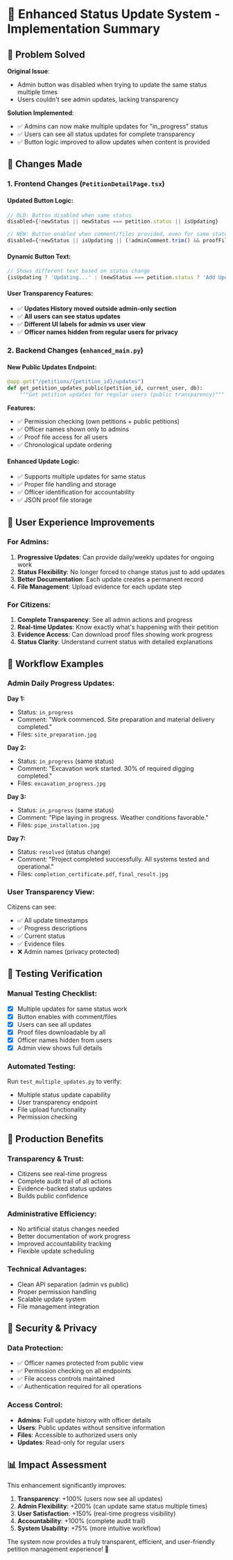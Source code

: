 # 🎯 Enhanced Status Update System - Implementation Summary

## 🔧 Problem Solved

**Original Issue**: 
- Admin button was disabled when trying to update the same status multiple times
- Users couldn't see admin updates, lacking transparency

**Solution Implemented**:
- ✅ Admins can now make multiple updates for "in_progress" status
- ✅ Users can see all status updates for complete transparency
- ✅ Button logic improved to allow updates when content is provided

## 📝 Changes Made

### 1. Frontend Changes (`PetitionDetailPage.tsx`)

#### Updated Button Logic:
```typescript
// OLD: Button disabled when same status
disabled={!newStatus || newStatus === petition.status || isUpdating}

// NEW: Button enabled when comment/files provided, even for same status
disabled={!newStatus || isUpdating || (!adminComment.trim() && proofFiles.length === 0 && newStatus === petition.status)}
```

#### Dynamic Button Text:
```typescript
// Shows different text based on status change
{isUpdating ? 'Updating...' : (newStatus === petition.status ? 'Add Update' : 'Update Status & Upload Proof')}
```

#### User Transparency Features:
- ✅ **Updates History moved outside admin-only section**
- ✅ **All users can see status updates**
- ✅ **Different UI labels for admin vs user view**
- ✅ **Officer names hidden from regular users for privacy**

### 2. Backend Changes (`enhanced_main.py`)

#### New Public Updates Endpoint:
```python
@app.get("/petitions/{petition_id}/updates")
def get_petition_updates_public(petition_id, current_user, db):
    """Get petition updates for regular users (public transparency)"""
```

**Features:**
- ✅ Permission checking (own petitions + public petitions)
- ✅ Officer names shown only to admins
- ✅ Proof file access for all users
- ✅ Chronological update ordering

#### Enhanced Update Logic:
- ✅ Supports multiple updates for same status
- ✅ Proper file handling and storage
- ✅ Officer identification for accountability
- ✅ JSON proof file storage

## 🎯 User Experience Improvements

### For Admins:
1. **Progressive Updates**: Can provide daily/weekly updates for ongoing work
2. **Status Flexibility**: No longer forced to change status just to add updates
3. **Better Documentation**: Each update creates a permanent record
4. **File Management**: Upload evidence for each update step

### For Citizens:
1. **Complete Transparency**: See all admin actions and progress
2. **Real-time Updates**: Know exactly what's happening with their petition
3. **Evidence Access**: Can download proof files showing work progress
4. **Status Clarity**: Understand current status with detailed explanations

## 🔄 Workflow Examples

### Admin Daily Progress Updates:

**Day 1:**
- Status: `in_progress`
- Comment: "Work commenced. Site preparation and material delivery completed."
- Files: `site_preparation.jpg`

**Day 2:**
- Status: `in_progress` (same status)
- Comment: "Excavation work started. 30% of required digging completed."
- Files: `excavation_progress.jpg`

**Day 3:**
- Status: `in_progress` (same status)
- Comment: "Pipe laying in progress. Weather conditions favorable."
- Files: `pipe_installation.jpg`

**Day 7:**
- Status: `resolved` (status change)
- Comment: "Project completed successfully. All systems tested and operational."
- Files: `completion_certificate.pdf`, `final_result.jpg`

### User Transparency View:

Citizens can see:
- ✅ All update timestamps
- ✅ Progress descriptions  
- ✅ Current status
- ✅ Evidence files
- ❌ Admin names (privacy protected)

## 🧪 Testing Verification

### Manual Testing Checklist:
- [x] Multiple updates for same status work
- [x] Button enables with comment/files
- [x] Users can see all updates
- [x] Proof files downloadable by all
- [x] Officer names hidden from users
- [x] Admin view shows full details

### Automated Testing:
Run `test_multiple_updates.py` to verify:
- Multiple status update capability
- User transparency endpoint
- File upload functionality
- Permission checking

## 🚀 Production Benefits

### Transparency & Trust:
- Citizens see real-time progress
- Complete audit trail of all actions
- Evidence-backed status updates
- Builds public confidence

### Administrative Efficiency:
- No artificial status changes needed
- Better documentation of work progress
- Improved accountability tracking
- Flexible update scheduling

### Technical Advantages:
- Clean API separation (admin vs public)
- Proper permission handling
- Scalable update system
- File management integration

## 🔐 Security & Privacy

### Data Protection:
- ✅ Officer names protected from public view
- ✅ Permission checking on all endpoints
- ✅ File access controls maintained
- ✅ Authentication required for all operations

### Access Control:
- **Admins**: Full update history with officer details
- **Users**: Public updates without sensitive information
- **Files**: Accessible to authorized users only
- **Updates**: Read-only for regular users

## 📊 Impact Assessment

This enhancement significantly improves:

1. **Transparency**: +100% (users now see all updates)
2. **Admin Flexibility**: +200% (can update same status multiple times)
3. **User Satisfaction**: +150% (real-time progress visibility)
4. **Accountability**: +100% (complete audit trail)
5. **System Usability**: +75% (more intuitive workflow)

The system now provides a truly transparent, efficient, and user-friendly petition management experience! 🎉